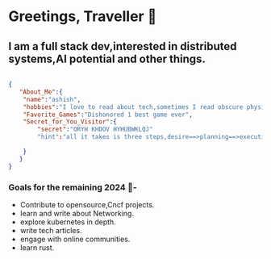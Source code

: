 
# Greetings, Traveller :wave:

## I am a full stack dev,interested in distributed systems,AI potential and other things.


```json

{
   "About_Me":{
    "name":"ashish",
    "hobbies":"I love to read about tech,sometimes I read obscure physics books with wild theories.",
    "Favorite_Games":"Dishonored 1 best game ever",
    "Secret_for_You_Visitor":{
        "secret":"ORYH KHDOV HYHUBWKLQJ"
        "hint":"all it takes is three steps,desire==>planning==>execution"

    }
   }
}
```

### Goals for the remaining 2024 :crystal_ball:- 
- Contribute to opensource,Cncf projects.
- learn and write about Networking.
- explore kubernetes in depth.
- write tech articles.
- engage with online communities.
- learn rust.